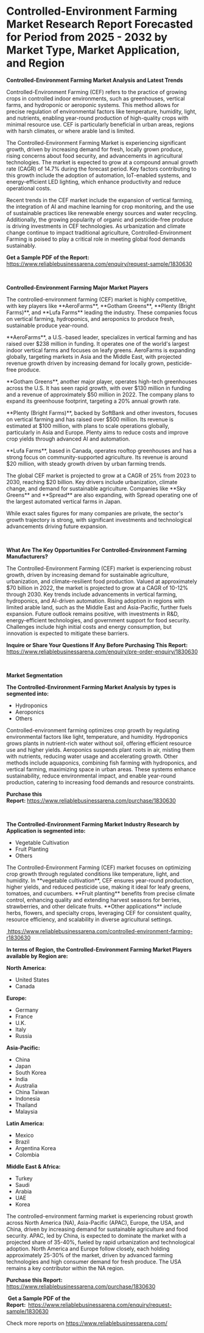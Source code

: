 <p><h1>Controlled-Environment Farming Market Research Report Forecasted for Period from 2025 -  2032 by Market Type, Market Application, and Region</h1></p><p><strong>Controlled-Environment Farming Market Analysis and Latest Trends</strong></p>
<p><p>Controlled-Environment Farming (CEF) refers to the practice of growing crops in controlled indoor environments, such as greenhouses, vertical farms, and hydroponic or aeroponic systems. This method allows for precise regulation of environmental factors like temperature, humidity, light, and nutrients, enabling year-round production of high-quality crops with minimal resource use. CEF is particularly beneficial in urban areas, regions with harsh climates, or where arable land is limited.</p><p>The Controlled-Environment Farming Market is experiencing significant growth, driven by increasing demand for fresh, locally grown produce, rising concerns about food security, and advancements in agricultural technologies. The market is expected to grow at a compound annual growth rate (CAGR) of 14.7% during the forecast period. Key factors contributing to this growth include the adoption of automation, IoT-enabled systems, and energy-efficient LED lighting, which enhance productivity and reduce operational costs.</p><p>Recent trends in the CEF market include the expansion of vertical farming, the integration of AI and machine learning for crop monitoring, and the use of sustainable practices like renewable energy sources and water recycling. Additionally, the growing popularity of organic and pesticide-free produce is driving investments in CEF technologies. As urbanization and climate change continue to impact traditional agriculture, Controlled-Environment Farming is poised to play a critical role in meeting global food demands sustainably.</p></p>
<p><strong>Get a Sample PDF of the Report:&nbsp;</strong> <a href="https://www.reliablebusinessarena.com/enquiry/request-sample/1830630?utm_campaign=1892&utm_medium=2&utm_source=Github&utm_content=ia&utm_term=21012025&utm_id=controlled-environment-farming">https://www.reliablebusinessarena.com/enquiry/request-sample/1830630</a></p>
<p>&nbsp;</p>
<p><strong>Controlled-Environment Farming Major Market Players</strong></p>
<p><p>The controlled-environment farming (CEF) market is highly competitive, with key players like **AeroFarms**, **Gotham Greens**, **Plenty (Bright Farms)**, and **Lufa Farms** leading the industry. These companies focus on vertical farming, hydroponics, and aeroponics to produce fresh, sustainable produce year-round.</p><p>**AeroFarms**, a U.S.-based leader, specializes in vertical farming and has raised over $238 million in funding. It operates one of the world's largest indoor vertical farms and focuses on leafy greens. AeroFarms is expanding globally, targeting markets in Asia and the Middle East, with projected revenue growth driven by increasing demand for locally grown, pesticide-free produce.</p><p>**Gotham Greens**, another major player, operates high-tech greenhouses across the U.S. It has seen rapid growth, with over $130 million in funding and a revenue of approximately $50 million in 2022. The company plans to expand its greenhouse footprint, targeting a 20% annual growth rate.</p><p>**Plenty (Bright Farms)**, backed by SoftBank and other investors, focuses on vertical farming and has raised over $500 million. Its revenue is estimated at $100 million, with plans to scale operations globally, particularly in Asia and Europe. Plenty aims to reduce costs and improve crop yields through advanced AI and automation.</p><p>**Lufa Farms**, based in Canada, operates rooftop greenhouses and has a strong focus on community-supported agriculture. Its revenue is around $20 million, with steady growth driven by urban farming trends.</p><p>The global CEF market is projected to grow at a CAGR of 25% from 2023 to 2030, reaching $20 billion. Key drivers include urbanization, climate change, and demand for sustainable agriculture. Companies like **Sky Greens** and **Spread** are also expanding, with Spread operating one of the largest automated vertical farms in Japan.</p><p>While exact sales figures for many companies are private, the sector's growth trajectory is strong, with significant investments and technological advancements driving future expansion.</p></p>
<p>&nbsp;</p>
<p><strong>What Are The Key Opportunities For Controlled-Environment Farming Manufacturers?</strong></p>
<p><p>The Controlled-Environment Farming (CEF) market is experiencing robust growth, driven by increasing demand for sustainable agriculture, urbanization, and climate-resilient food production. Valued at approximately $70 billion in 2022, the market is projected to grow at a CAGR of 10-12% through 2030. Key trends include advancements in vertical farming, hydroponics, and AI-driven automation. Rising adoption in regions with limited arable land, such as the Middle East and Asia-Pacific, further fuels expansion. Future outlook remains positive, with investments in R&D, energy-efficient technologies, and government support for food security. Challenges include high initial costs and energy consumption, but innovation is expected to mitigate these barriers.</p></p>
<p><strong>Inquire or Share Your Questions If Any Before Purchasing This Report:</strong> <a href="https://www.reliablebusinessarena.com/enquiry/pre-order-enquiry/1830630?utm_campaign=1892&utm_medium=2&utm_source=Github&utm_content=ia&utm_term=21012025&utm_id=controlled-environment-farming">https://www.reliablebusinessarena.com/enquiry/pre-order-enquiry/1830630</a></p>
<p>&nbsp;</p>
<p><strong>Market Segmentation</strong></p>
<p><strong>The Controlled-Environment Farming Market Analysis by types is segmented into:</strong></p>
<p><ul><li>Hydroponics</li><li>Aeroponics</li><li>Others</li></ul></p>
<p><p>Controlled-environment farming optimizes crop growth by regulating environmental factors like light, temperature, and humidity. Hydroponics grows plants in nutrient-rich water without soil, offering efficient resource use and higher yields. Aeroponics suspends plant roots in air, misting them with nutrients, reducing water usage and accelerating growth. Other methods include aquaponics, combining fish farming with hydroponics, and vertical farming, maximizing space in urban areas. These systems enhance sustainability, reduce environmental impact, and enable year-round production, catering to increasing food demands and resource constraints.</p></p>
<p><strong>Purchase this Report:&nbsp;</strong><a href="https://www.reliablebusinessarena.com/purchase/1830630?utm_campaign=1892&utm_medium=2&utm_source=Github&utm_content=ia&utm_term=21012025&utm_id=controlled-environment-farming">https://www.reliablebusinessarena.com/purchase/1830630</a></p>
<p>&nbsp;</p>
<p><strong>The Controlled-Environment Farming Market Industry Research by Application is segmented into:</strong></p>
<p><ul><li>Vegetable Cultivation</li><li>Fruit Planting</li><li>Others</li></ul></p>
<p><p>The Controlled-Environment Farming (CEF) market focuses on optimizing crop growth through regulated conditions like temperature, light, and humidity. In **vegetable cultivation**, CEF ensures year-round production, higher yields, and reduced pesticide use, making it ideal for leafy greens, tomatoes, and cucumbers. **Fruit planting** benefits from precise climate control, enhancing quality and extending harvest seasons for berries, strawberries, and other delicate fruits. **Other applications** include herbs, flowers, and specialty crops, leveraging CEF for consistent quality, resource efficiency, and scalability in diverse agricultural settings.</p></p>
<p><a href="https://www.reliablebusinessarena.com/controlled-environment-farming-r1830630?utm_campaign=1892&utm_medium=2&utm_source=Github&utm_content=ia&utm_term=21012025&utm_id=controlled-environment-farming">&nbsp;https://www.reliablebusinessarena.com/controlled-environment-farming-r1830630</a></p>
<p><strong>In terms of Region, the Controlled-Environment Farming Market Players available by Region are:</strong></p>
<p>
    <p> <strong> North America: </strong>
        <ul>
            <li>United States</li>
            <li>Canada</li>
        </ul>
        </p> 
    <p> <strong> Europe: </strong>
        <ul>
            <li>Germany</li>
            <li>France</li>
            <li>U.K.</li>
            <li>Italy</li>
            <li>Russia</li>
        </ul>
        </p> 
    <p> <strong> Asia-Pacific: </strong>
        <ul>
            <li>China</li>
            <li>Japan</li>
            <li>South Korea</li>
            <li>India</li>
            <li>Australia</li>
            <li>China Taiwan</li>
            <li>Indonesia</li>
            <li>Thailand</li>
            <li>Malaysia</li>
        </ul>
        </p> 
    <p> <strong> Latin America: </strong>
        <ul>
            <li>Mexico</li>
            <li>Brazil</li>
            <li>Argentina Korea</li>
            <li>Colombia</li>
        </ul>
        </p> 
    <p> <strong> Middle East & Africa: </strong>
        <ul>
            <li>Turkey</li>
            <li>Saudi</li>
            <li>Arabia</li>
            <li>UAE</li>
            <li>Korea</li>
        </ul>
    </p>
    </p>
<p><p>The controlled-environment farming market is experiencing robust growth across North America (NA), Asia-Pacific (APAC), Europe, the USA, and China, driven by increasing demand for sustainable agriculture and food security. APAC, led by China, is expected to dominate the market with a projected share of 35-40%, fueled by rapid urbanization and technological adoption. North America and Europe follow closely, each holding approximately 25-30% of the market, driven by advanced farming technologies and high consumer demand for fresh produce. The USA remains a key contributor within the NA region.</p></p>
<p><strong>Purchase this Report: </strong><a href="https://www.reliablebusinessarena.com/purchase/1830630?utm_campaign=1892&utm_medium=2&utm_source=Github&utm_content=ia&utm_term=21012025&utm_id=controlled-environment-farming">https://www.reliablebusinessarena.com/purchase/1830630</a></p>
<p>&nbsp;<strong>Get a Sample PDF of the Report:&nbsp;&nbsp;</strong><a href="https://www.reliablebusinessarena.com/enquiry/request-sample/1830630?utm_campaign=1892&utm_medium=2&utm_source=Github&utm_content=ia&utm_term=21012025&utm_id=controlled-environment-farming">https://www.reliablebusinessarena.com/enquiry/request-sample/1830630</a></p>
<p><strong></strong></p>
<p>Check more reports on <a href="https://www.reliablebusinessarena.com/?utm_campaign=1892&utm_medium=2&utm_source=Github&utm_content=ia&utm_term=21012025&utm_id=controlled-environment-farming">https://www.reliablebusinessarena.com/</a></p>